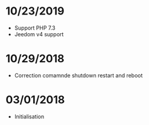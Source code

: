 # 10/23/2019

- Support PHP 7.3
- Jeedom v4 support

# 10/29/2018

- Correction comamnde shutdown restart and reboot

# 03/01/2018

- Initialisation

